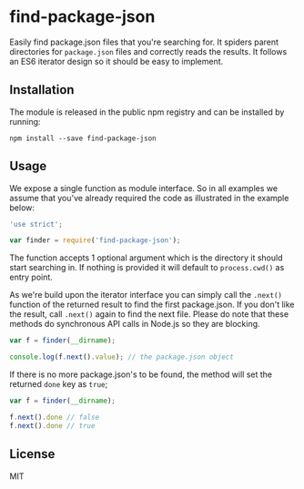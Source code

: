 # find-package-json

Easily find package.json files that you're searching for. It spiders parent
directories for `package.json` files and correctly reads the results. It follows
an ES6 iterator design so it should be easy to implement. 

## Installation

The module is released in the public npm registry and can be installed by
running:

```
npm install --save find-package-json
```

## Usage

We expose a single function as module interface. So in all examples we assume
that you've already required the code as illustrated in the example below:

```js
'use strict';

var finder = require('find-package-json');
```

The function accepts 1 optional argument which is the directory it should start
searching in. If nothing is provided it will default to `process.cwd()` as entry
point.

As we're build upon the iterator interface you can simply call the `.next()`
function of the returned result to find the first package.json. If you don't
like the result, call `.next()` again to find the next file. Please do note that
these methods do synchronous API calls in Node.js so they are blocking.

```js
var f = finder(__dirname);

console.log(f.next().value); // the package.json object
```

If there is no more package.json's to be found, the method will set the returned
`done` key as `true`;

```js
var f = finder(__dirname);

f.next().done // false
f.next().done // true
```

## License

MIT
